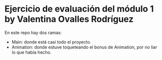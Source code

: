 # Ejercicio de evaluación del módulo 1 by Valentina Ovalles Rodríguez

En este repo hay dos ramas:

- Main: donde está casi todo el proyecto.
- Animation: donde estuve toqueteando el bonus de Animation, por no liar lo que había hecho. 
